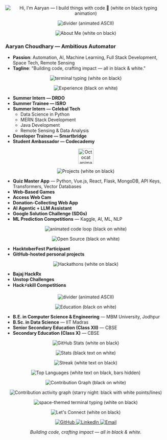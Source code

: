 <p align="center">
  <img src="https://readme-typing-svg.demolab.com?font=JetBrains+Mono&size=28&duration=2800&pause=1000&color=FFFFFF&background=000000&center=true&vCenter=true&width=900&height=60&lines=Hi%2C+I%27m+Aaryan+—+I+build+things+with+code+%F0%9F%9A%80" alt="Hi, I'm Aaryan — I build things with code 🚀 (white on black typing animation)" />
</p>

<p align="center">
  <img src="https://readme-typing-svg.demolab.com?font=JetBrains+Mono&size=16&duration=1500&pause=800&color=000000&background=FFFFFF&center=true&vCenter=true&width=900&lines=━━━━━━━━━━━━━━━━━━━━━━━━━━━━━━━━━━━━━━━━━━━━━━━━━━━━━━━━━━━━━━━━━━━━━━━━━━━━" alt="divider (animated ASCII)" />
</p>

<p align="center">
  <img src="https://capsule-render.vercel.app/api?type=rect&color=000000&height=60&section=header&text=ABOUT%20ME&fontSize=28&fontColor=FFFFFF&fontAlignY=50" alt="About Me (white on black)" />
</p>

### Aaryan Choudhary — Ambitious Automator
- **Passion**: Automation, AI, Machine Learning, Full Stack Development, Space Tech, Remote Sensing
- **Tagline**: "Building code, crafting impact — all in black & white."

<p align="center">
  <img src="https://readme-typing-svg.demolab.com?font=JetBrains+Mono&size=16&duration=2400&pause=800&color=FFFFFF&background=000000&center=true&vCenter=true&width=900&lines=$+echo+%22Ambitious+Automator%22;%20$+whoami:+IRONalways17;%20$+git+commit+-m+%22Crafting+impact%22" alt="terminal typing (white on black)" />
</p>

<p align="center">
  <img src="https://capsule-render.vercel.app/api?type=rect&color=FFFFFF&height=60&section=header&text=EXPERIENCE&fontSize=28&fontColor=000000&fontAlignY=50" alt="Experience (black on white)" />
</p>

- **Summer Intern — DRDO**
- **Summer Trainee — ISRO**
- **Summer Intern — Celebal Tech**
  - Data Science in Python
  - MERN Stack Development
  - Java Development
  - Remote Sensing & Data Analysis
- **Developer Trainee — Smartbridge**
- **Student Ambassador — Codecademy**

<p align="center">
  <img src="https://github.githubassets.com/images/spinners/octocat-spinner-64.gif" width="48" alt="Octocat animation (monochrome)" />
</p>

<p align="center">
  <img src="https://capsule-render.vercel.app/api?type=rect&color=000000&height=60&section=header&text=PROJECTS&fontSize=28&fontColor=FFFFFF&fontAlignY=50" alt="Projects (white on black)" />
</p>

- **Quiz Master App** — Python, Vue.js, React, Flask, MongoDB, API Keys, Transformers, Vector Databases
- **Web-Based Games**
- **Access Web Cam**
- **Donation-Collecting Web App**
- **AI Agentic + LLM Assistant**
- **Google Solution Challenge (SDGs)**
- **ML Prediction Competitions** — Kaggle, AI, ML, NLP

<p align="center">
  <img src="https://readme-typing-svg.demolab.com?font=JetBrains+Mono&size=16&duration=2200&pause=1000&color=000000&background=FFFFFF&center=true&vCenter=true&width=900&lines=while(true)+%7B+code();+learn();+ship();+%7D" alt="animated code loop (black on white)" />
</p>

<p align="center">
  <img src="https://capsule-render.vercel.app/api?type=rect&color=FFFFFF&height=60&section=header&text=OPEN%20SOURCE%20CONTRIBUTIONS&fontSize=24&fontColor=000000&fontAlignY=50" alt="Open Source (black on white)" />
</p>

- **HacktoberFest Participant**
- **GitHub-hosted personal projects**

<p align="center">
  <img src="https://capsule-render.vercel.app/api?type=rect&color=000000&height=60&section=header&text=HACKATHONS&fontSize=28&fontColor=FFFFFF&fontAlignY=50" alt="Hackathons (white on black)" />
</p>

- **Bajaj HackRx**
- **Unstop Challenges**
- **Hack⚡skill Competitions**

<p align="center">
  <img src="https://readme-typing-svg.demolab.com?font=JetBrains+Mono&size=16&duration=1500&pause=800&color=000000&background=FFFFFF&center=true&vCenter=true&width=900&lines=━━━━━━━━━━━━━━━━━━━━━━━━━━━━━━━━━━━━━━━━━━━━━━━━━━━━━━━━━━━━━━━━━━━━━━━━━━━━" alt="divider (animated ASCII)" />
</p>

<p align="center">
  <img src="https://capsule-render.vercel.app/api?type=rect&color=FFFFFF&height=60&section=header&text=EDUCATION&fontSize=28&fontColor=000000&fontAlignY=50" alt="Education (black on white)" />
</p>

- **B.E. in Computer Science & Engineering** — MBM University, Jodhpur
- **B.Sc. in Data Science** — IIT Madras
- **Senior Secondary Education (Class XII)** — CBSE
- **Secondary Education (Class X)** — CBSE

<p align="center">
  <img src="https://capsule-render.vercel.app/api?type=rect&color=000000&height=60&section=header&text=GITHUB%20STATS&fontSize=28&fontColor=FFFFFF&fontAlignY=50" alt="GitHub Stats (white on black)" />
</p>

<p align="center">
  <img src="https://github-readme-stats.vercel.app/api?username=IRONalways17&show_icons=true&hide_border=true&bg_color=FFFFFF&title_color=000000&text_color=000000&icon_color=000000" alt="Stats (black text on white)" />
</p>

<p align="center">
  <img src="https://github-readme-streak-stats.herokuapp.com?user=IRONalways17&hide_border=true&background=000000&ring=FFFFFF&fire=FFFFFF&currStreakNum=FFFFFF&sideNums=FFFFFF&currStreakLabel=FFFFFF&sideLabels=FFFFFF&dates=FFFFFF&stroke=FFFFFF" alt="Streak (white text on black)" />
</p>

<p align="center">
  <img src="https://github-readme-stats.vercel.app/api/top-langs/?username=IRONalways17&layout=compact&hide_progress=true&hide_border=true&bg_color=000000&title_color=FFFFFF&text_color=FFFFFF" alt="Top Languages (white text on black, bars hidden)" />
</p>

<p align="center">
  <img src="https://capsule-render.vercel.app/api?type=rect&color=FFFFFF&height=60&section=header&text=CONTRIBUTION%20GRAPH&fontSize=26&fontColor=000000&fontAlignY=50" alt="Contribution Graph (black on white)" />
</p>

<p align="center">
  <img src="https://github-readme-activity-graph.vercel.app/graph?username=IRONalways17&bg_color=000000&color=FFFFFF&line=FFFFFF&point=FFFFFF&area=false&hide_border=true" alt="Contribution activity graph (starry night: black with white points/lines)" />
</p>

<p align="center">
  <img src="https://readme-typing-svg.demolab.com?font=JetBrains+Mono&size=14&duration=1800&pause=900&color=FFFFFF&background=000000&center=true&vCenter=true&width=900&lines=const+universe+=+%22black%22;%20const+stars+=+%22white%22;%20render(starry_night);" alt="space-themed terminal typing (white on black)" />
</p>

<p align="center">
  <img src="https://capsule-render.vercel.app/api?type=rect&color=000000&height=60&section=header&text=LET%E2%80%99S%20CONNECT&fontSize=26&fontColor=FFFFFF&fontAlignY=50" alt="Let's Connect (white on black)" />
</p>

<p align="center">
  <a href="https://github.com/IRONalways17">
    <img src="https://img.shields.io/badge/GitHub-000000?style=for-the-badge&logo=github&logoColor=FFFFFF" alt="GitHub" />
  </a>
  <a href="https://www.linkedin.com/in/rampyaaryan17/">
    <img src="https://img.shields.io/badge/LinkedIn-000000?style=for-the-badge&logo=linkedin&logoColor=FFFFFF" alt="LinkedIn" />
  </a>
  <a href="mailto:rampyaaryan17@gmail.com">
    <img src="https://img.shields.io/badge/Email-000000?style=for-the-badge&logo=gmail&logoColor=FFFFFF" alt="Email" />
  </a>
</p>

<p align="center">
  <em>Building code, crafting impact — all in black & white.</em>
</p>



